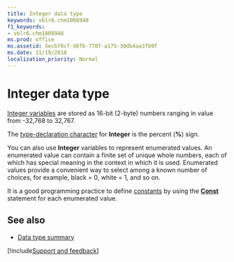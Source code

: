```yaml
---
title: Integer data type
keywords: vblr6.chm1008948
f1_keywords:
- vblr6.chm1008948
ms.prod: office
ms.assetid: 5ecb70cf-d8fb-770f-a175-30db4aa3fb9f
ms.date: 11/19/2018
localization_priority: Normal
---
```



# Integer data type

[Integer variables](../../Glossary/vbe-glossary.md#integer-data-type) are stored as 16-bit (2-byte) numbers ranging in value from -32,768 to 32,767. 

The [type-declaration character](../../Glossary/vbe-glossary.md#type-declaration-character) for **Integer** is the percent (**%**) sign.

You can also use **Integer** variables to represent enumerated values. An enumerated value can contain a finite set of unique whole numbers, each of which has special meaning in the context in which it is used. Enumerated values provide a convenient way to select among a known number of choices, for example, black = 0, white = 1, and so on. 

It is a good programming practice to define [constants](../../Glossary/vbe-glossary.md#constant) by using the **[Const](const-statement.md)** statement for each enumerated value.

## See also

- [Data type summary](data-type-summary.md)

[!include[Support and feedback](~/includes/feedback-boilerplate.md)]
